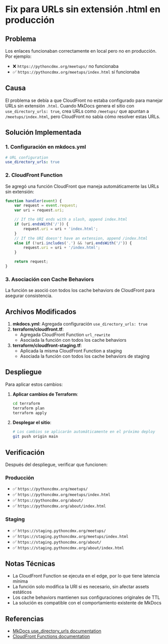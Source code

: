 # Fix para URLs sin extensión .html en producción

## Problema
Los enlaces funcionaban correctamente en local pero no en producción. Por ejemplo:
- ❌ `https://pythoncdmx.org/meetups/` no funcionaba
- ✅ `https://pythoncdmx.org/meetups/index.html` sí funcionaba

## Causa
El problema se debía a que CloudFront no estaba configurado para manejar URLs sin extensión `.html`. Cuando MkDocs genera el sitio con `use_directory_urls: true`, crea URLs como `/meetups/` que apuntan a `/meetups/index.html`, pero CloudFront no sabía cómo resolver estas URLs.

## Solución Implementada

### 1. Configuración en mkdocs.yml
```yaml
# URL configuration
use_directory_urls: true
```

### 2. CloudFront Function
Se agregó una función CloudFront que maneja automáticamente las URLs sin extensión:

```javascript
function handler(event) {
    var request = event.request;
    var uri = request.uri;

    // If the URI ends with a slash, append index.html
    if (uri.endsWith('/')) {
        request.uri = uri + 'index.html';
    }
    // If the URI doesn't have an extension, append /index.html
    else if (!uri.includes('.') && !uri.endsWith('/')) {
        request.uri = uri + '/index.html';
    }

    return request;
}
```

### 3. Asociación con Cache Behaviors
La función se asoció con todos los cache behaviors de CloudFront para asegurar consistencia.

## Archivos Modificados

1. **mkdocs.yml**: Agregada configuración `use_directory_urls: true`
2. **terraform/cloudfront.tf**: 
   - Agregada CloudFront Function `url_rewrite`
   - Asociada la función con todos los cache behaviors
3. **terraform/cloudfront-staging.tf**:
   - Aplicada la misma CloudFront Function a staging
   - Asociada la función con todos los cache behaviors de staging

## Despliegue

Para aplicar estos cambios:

1. **Aplicar cambios de Terraform**:
   ```bash
   cd terraform
   terraform plan
   terraform apply
   ```

2. **Desplegar el sitio**:
   ```bash
   # Los cambios se aplicarán automáticamente en el próximo deploy
   git push origin main
   ```

## Verificación

Después del despliegue, verificar que funcionen:

### Producción
- ✅ `https://pythoncdmx.org/meetups/`
- ✅ `https://pythoncdmx.org/meetups/index.html`
- ✅ `https://pythoncdmx.org/about/`
- ✅ `https://pythoncdmx.org/about/index.html`

### Staging
- ✅ `https://staging.pythoncdmx.org/meetups/`
- ✅ `https://staging.pythoncdmx.org/meetups/index.html`
- ✅ `https://staging.pythoncdmx.org/about/`
- ✅ `https://staging.pythoncdmx.org/about/index.html`

## Notas Técnicas

- La CloudFront Function se ejecuta en el edge, por lo que tiene latencia mínima
- La función solo modifica la URI si es necesario, sin afectar assets estáticos
- Los cache behaviors mantienen sus configuraciones originales de TTL
- La solución es compatible con el comportamiento existente de MkDocs

## Referencias

- [MkDocs use_directory_urls documentation](https://www.mkdocs.org/user-guide/configuration/#use_directory_urls)
- [CloudFront Functions documentation](https://docs.aws.amazon.com/AmazonCloudFront/latest/DeveloperGuide/cloudfront-functions.html)
